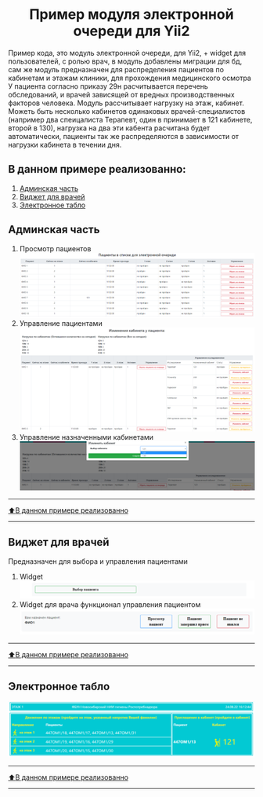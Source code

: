 <p align="center">
    <h1 align="center">Пример модуля электронной очереди для Yii2</h1>
</p>

Пример кода, это модуль электронной очереди, для Yii2, + widget для пользователей, с ролью врач, в модуль добавлены миграции для бд, 
сам же модуль предназначен для распределения пациентов по кабинетам и этажам клиники, для прохождения медицинского осмотра 
У пациента согласно приказу 29н расчитывается перечень обследований, и врачей зависящей от вредных производственных
факторов человека. Модуль рассчитывает нагрузку на этаж, кабинет. Можеть быть несколько кабинетов одинаковых врачей-специалистов (например два спеицалиста Терапевт, один в принимает в 121 кабинете, второй в 130), 
нагрузка на два эти кабента расчитана будет автоматически,
пациенты так же распределяются в зависимости от нагрузки кабинета в течении дня. 

## В данном примере реализованно:
1. [Админская часть](#Админская-часть)
2. [Виджет для врачей](#Виджет-для-врачей)
3. [Электронное табло](#Электронная-табло)

## Админская часть
1. Просмотр пациентов
![Пример работы](img/adm1.PNG)
2. Управление пациентами
![Пример работы](img/adm2.PNG)
3. Управление назначенными кабинетами 
![Пример работы](img/adm3.PNG)
____
[:arrow_up:В данном примере реализованно](#В-данном-примере-реализованно)
___

## Виджет для врачей
Предназначен для выбора и управления пациентами 
1. Widget
![Пример работы](img/wdg1.PNG)
2. Widget для врача функционал управления пациентом
![Пример работы](img/wdg2.PNG)
____
[:arrow_up:В данном примере реализованно](#В-данном-примере-реализованно)
___

## Электронное табло
![Электронное табло](img/tablo.PNG)
____
[:arrow_up:В данном примере реализованно](#В-данном-примере-реализованно)
___
